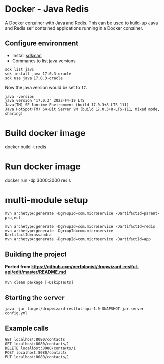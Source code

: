 # Docker - Java Redis
A Docker container with Java and Redis.
This can be used to build-up Java and Redis self contained applications running in a Docker container.

## Configure environment
- Install [sdkman](https://sdkman.io/)
- Commands to list java versions

```
sdk list java
sdk install java 17.0.3-oracle
sdk use java 17.0.3-oracle
```

Now the java version would be set to `17`.

```
java -version
java version "17.0.3" 2022-04-19 LTS
Java(TM) SE Runtime Environment (build 17.0.3+8-LTS-111)
Java HotSpot(TM) 64-Bit Server VM (build 17.0.3+8-LTS-111, mixed mode, sharing)
```

# Build docker image
docker build -t redis .

# Run docker image
docker run -dp 3000:3000 redis

# multi-module setup
```
mvn archetype:generate -DgroupId=com.microservice -DartifactId=parent-project

mvn archetype:generate -DgroupId=com.microservice -DartifactId=redis
mvn archetype:generate -DgroupId=com.microservice -DartifactId=cassandra
mvn archetype:generate -DgroupId=com.microservice -DartifactId=app
```

## Building the project
#### Ported from https://github.com/nerfologist/dropwizard-restful-api/edit/master/README.md
`mvn clean package [-DskipTests]`

## Starting the server
`java -jar target/dropwizard-restful-api-1.0-SNAPSHOT.jar server config.yml`

## Example calls
```
GET localhost:8080/contacts
GET localhost:8080/contacts/1
DELETE localhost:8080/contacts/1
POST localhost:8080/contacts
PUT localhost:8080/contacts/1
```


